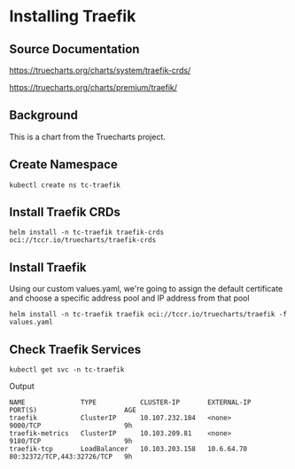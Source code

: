 # Installing Traefik

## Source Documentation
https://truecharts.org/charts/system/traefik-crds/

https://truecharts.org/charts/premium/traefik/

## Background
This is a chart from the Truecharts project.

## Create Namespace
```
kubectl create ns tc-traefik
```

## Install Traefik CRDs
```
helm install -n tc-traefik traefik-crds oci://tccr.io/truecharts/traefik-crds
```

## Install Traefik
Using our custom values.yaml, we're going to assign the default certificate and choose a specific address pool and IP address from that pool
```
helm install -n tc-traefik traefik oci://tccr.io/truecharts/traefik -f values.yaml
```

## Check Traefik Services
```
kubectl get svc -n tc-traefik
```
Output
```
NAME              TYPE           CLUSTER-IP       EXTERNAL-IP   PORT(S)                      AGE
traefik           ClusterIP      10.107.232.184   <none>        9000/TCP                     9h
traefik-metrics   ClusterIP      10.103.209.81    <none>        9180/TCP                     9h
traefik-tcp       LoadBalancer   10.103.203.158   10.6.64.70    80:32372/TCP,443:32726/TCP   9h
```

